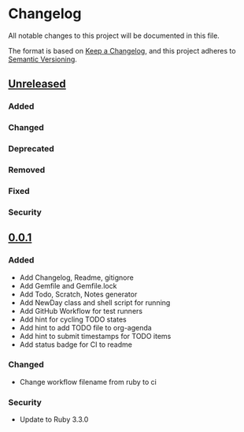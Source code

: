 # Changelog

All notable changes to this project will be documented in this file.

The format is based on [Keep a Changelog](https://keepachangelog.com/en/1.0.0/),
and this project adheres to [Semantic Versioning](https://semver.org/spec/v2.0.0.html).

## [Unreleased]

### Added 

### Changed

### Deprecated

### Removed

### Fixed

### Security

## [0.0.1]

### Added 

- Add Changelog, Readme, gitignore
- Add Gemfile and Gemfile.lock
- Add Todo, Scratch, Notes generator
- Add NewDay class and shell script for running
- Add GitHub Workflow for test runners
- Add hint for cycling TODO states
- Add hint to add TODO file to org-agenda
- Add hint to submit timestamps for TODO items
- Add status badge for CI to readme

### Changed

- Change workflow filename from ruby to ci

### Security

- Update to Ruby 3.3.0

[unreleased]: https://github.com/jbanass/new-day/compare/v0.0.1...HEAD
[0.0.1]: https://github.com/jbanass/new-day/releases/tag/v0.0.1

